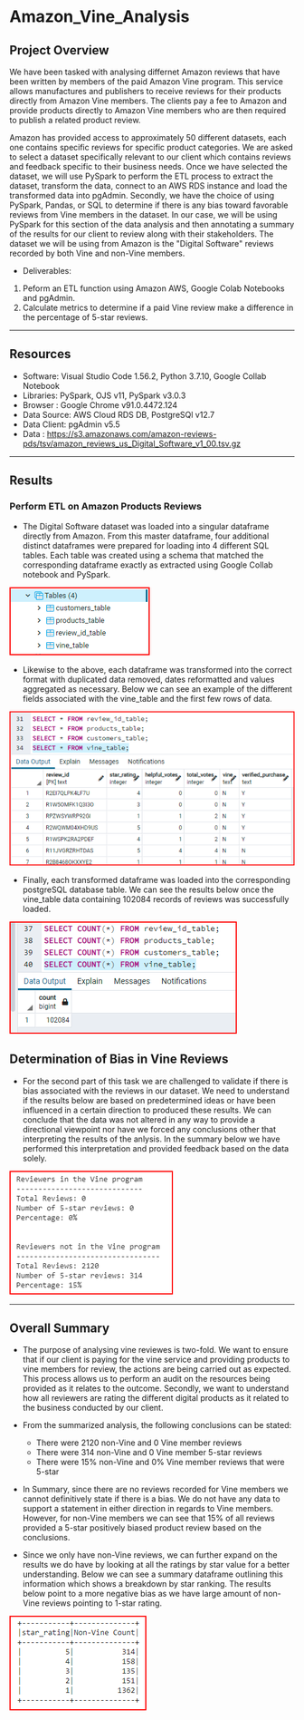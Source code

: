 # Amazon_Vine_Analysis

## Project Overview

We have been tasked with analysing differnet Amazon reviews that have been written by members of the paid Amazon Vine program. This service allows manufactures and publishers to receive reviews for their products directly from Amazon Vine members. The clients pay a fee to Amazon and provide products directly to Amazon Vine members who are then required to publish a related product review.

Amazon has provided access to approximately 50 different datasets, each one contains specific reviews for specific product categories. We are asked to  select a dataset specifically relevant to our client which contains reviews and feedback specific to their business needs. Once we have selected the dataset, we will use PySpark to perform the ETL process to extract the dataset, transform the data, connect to an AWS RDS instance and load the transformed data into pgAdmin. Secondly, we have the choice of using PySpark, Pandas, or SQL to determine if there is any bias toward favorable reviews from Vine members in the dataset. In our case, we will be using PySpark for this section of the data analysis and then annotating a summary of the results for our client to review along with their stakeholders. The dataset we will be using from Amazon is the "Digital Software" reviews recorded by both Vine and non-Vine members.

- Deliverables:

1. Peform an ETL function using Amazon AWS, Google Colab Notebooks and pgAdmin.
2. Calculate metrics to determine if a paid Vine review make a difference in the percentage of 5-star reviews.

------------------------------------------------------------------------------------------------------------

## Resources

- Software: Visual Studio Code 1.56.2, Python 3.7.10, Google Collab Notebook
- Libraries: PySpark, OJS v11, PySpark v3.0.3
- Browser : Google Chrome v91.0.4472.124
- Data Source: AWS Cloud RDS DB, PostgreSQl v12.7
- Data Client: pgAdmin v5.5
- Data : <https://s3.amazonaws.com/amazon-reviews-pds/tsv/amazon_reviews_us_Digital_Software_v1_00.tsv.gz>

------------------------------------------------------------------------------------------------------------

## Results

### Perform ETL on Amazon Products Reviews

- The Digital Software dataset was loaded into a singular dataframe directly from Amazon. From this master dataframe, four additional distinct dataframes were prepared for loading into 4 different SQL tables. Each table was created using a schema that matched the corresponding dataframe exactly as extracted using Google Collab notebook and PySpark.

![Image1](images/1CreateTables_1.png)

- Likewise to the above, each dataframe was transformed into the correct format with duplicated data removed, dates reformatted and values aggregated as necessary. Below we can see an example of the different fields associated with the vine_table and the first few rows of data.

![Image2](images/2LoadedTables1.png)

- Finally, each transformed dataframe was loaded into the corresponding postgreSQL database table. We can see the results below once the vine_table data containing 102084 records of reviews was successfully loaded.

![Image3](images/3CountTableRows1.png)

## Determination of Bias in Vine Reviews

- For the second part of this task we are challenged to validate if there is bias associated with the reviews in our dataset. We need to understand if the results below are based on predetermined ideas or have been influenced in a certain direction to produced these results. We can conclude that the data was not altered in any way to provide a directional viewpoint nor have we forced any conclusions other that interpreting the results of the anlysis. In the summary below we have performed this interpretation and provided feedback based on the data solely.

![Image4](images/4VineSummary1.png)

------------------------------------------------------------------------------------------------------------

## Overall Summary

- The purpose of analysing vine reviewes is two-fold. We want to ensure that if our client is paying for the vine service and providing products to vine members for review, the actions are being carried out as expected. This process allows us to perform an audit on the resources being provided as it relates to the outcome. Secondly, we want to understand how all reviewers are rating the different digital products as it related to the business conducted by our client.

- From the summarized analysis, the following conclusions can be stated:
  - There were 2120 non-Vine and 0 Vine member reviews
  - There were 314 non-Vine and 0 Vine member 5-star reviews
  - There were 15% non-Vine and 0% Vine member reviews that were 5-star

- In Summary, since there are no reviews recorded for Vine members we cannot definitively state if there is a bias. We do not have any data to support a statement in either direction in regards to Vine members. However, for non-Vine members we can see that 15% of all reviews provided a 5-star positively biased product review based on the conclusions.

- Since we only have non-Vine reviews, we can further expand on the results we do have by looking at all the ratings by star value for a better understanding. Below we can see a summary dataframe outlining this information which shows a breakdown by star ranking. The results below point to a more negative bias as we have large amount of non-Vine reviews pointing to 1-star rating.

![Image5](images/5Additional1.png)
